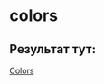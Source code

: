 # colors

## Результат тут:
<a href="https://sadovoyvladimir.github.io/colors/" target="_blank">Colors</a>
